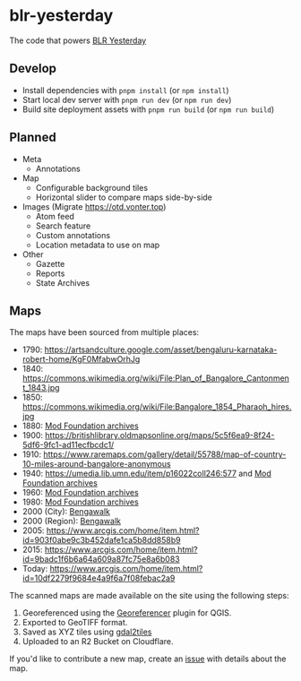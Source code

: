 # blr-yesterday

The code that powers [BLR Yesterday](https://blryesterday.com)

## Develop

- Install dependencies with `pnpm install` (or `npm install`)
- Start local dev server with `pnpm run dev` (or `npm run dev`)
- Build site deployment assets with `pnpm run build` (or `npm run build`)

## Planned

- Meta
    - Annotations
- Map
    - Configurable background tiles
    - Horizontal slider to compare maps side-by-side
- Images (Migrate https://otd.vonter.top)
    - Atom feed
    - Search feature
    - Custom annotations
    - Location metadata to use on map
- Other
    - Gazette
    - Reports
    - State Archives

## Maps

The maps have been sourced from multiple places:
- 1790: https://artsandculture.google.com/asset/bengaluru-karnataka-robert-home/KgF0MfabwOrhJg
- 1840: https://commons.wikimedia.org/wiki/File:Plan_of_Bangalore_Cantonment_1843.jpg
- 1850: https://commons.wikimedia.org/wiki/File:Bangalore_1854_Pharaoh_hires.jpg
- 1880: [Mod Foundation archives](https://mod.org.in/)
- 1900: https://britishlibrary.oldmapsonline.org/maps/5c5f6ea9-8f24-5df6-9fc1-ad11ecfbcdc1/
- 1910: https://www.raremaps.com/gallery/detail/55788/map-of-country-10-miles-around-bangalore-anonymous
- 1940: https://umedia.lib.umn.edu/item/p16022coll246:577 and [Mod Foundation archives](https://mod.org.in/)
- 1960: [Mod Foundation archives](https://mod.org.in/)
- 1980: [Mod Foundation archives](https://mod.org.in/)
- 2000 (City): [Bengawalk](https://bengawalk.com)
- 2000 (Region): [Bengawalk](https://bengawalk.com)
- 2005: https://www.arcgis.com/home/item.html?id=903f0abe9c3b452dafe1ca5b8dd858b9
- 2015: https://www.arcgis.com/home/item.html?id=9badc1f6b6a64a609a87fc75e8a6b083
- Today: https://www.arcgis.com/home/item.html?id=10df2279f9684e4a9f6a7f08febac2a9

The scanned maps are made available on the site using the following steps:
1. Georeferenced using the [Georeferencer](https://docs.qgis.org/3.34/en/docs/user_manual/working_with_raster/georeferencer.html) plugin for QGIS.
2. Exported to GeoTIFF format.
3. Saved as XYZ tiles using [gdal2tiles](https://gdal.org/en/latest/programs/gdal2tiles.html)
4. Uploaded to an R2 Bucket on Cloudflare.

If you'd like to contribute a new map, create an [issue](https://github.com/Vonter/blr-yesterday/issues) with details about the map.
